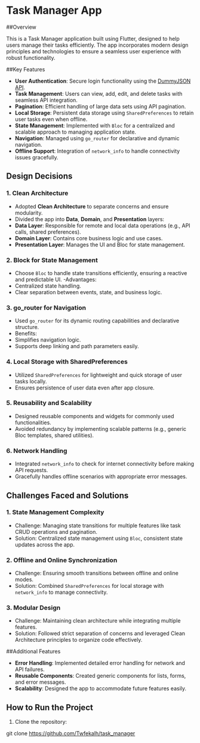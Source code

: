 # Task Manager App

##Overview

This is a Task Manager application built using Flutter, designed to help users manage their tasks efficiently. The app incorporates modern design principles and technologies to ensure a seamless user experience with robust functionality.

##Key Features

- **User Authentication**: Secure login functionality using the [DummyJSON API](https://dummyjson.com/docs/auth).
- **Task Management**: Users can view, add, edit, and delete tasks with seamless API integration.
- **Pagination**: Efficient handling of large data sets using API pagination.
- **Local Storage**: Persistent data storage using `SharedPreferences` to retain user tasks even when offline.
- **State Management**: Implemented with `Bloc` for a centralized and scalable approach to managing application state.
- **Navigation**: Managed using `go_router` for declarative and dynamic navigation.
- **Offline Support**: Integration of `network_info` to handle connectivity issues gracefully.



## Design Decisions

### **1. Clean Architecture**
- Adopted **Clean Architecture** to separate concerns and ensure modularity.
- Divided the app into **Data**, **Domain**, and **Presentation** layers:
 - **Data Layer**: Responsible for remote and local data operations (e.g., API calls, shared preferences).
 - **Domain Layer**: Contains core business logic and use cases.
 - **Presentation Layer**: Manages the UI and Bloc for state management.

### **2. Block for State Management**
- Choose `Bloc` to handle state transitions efficiently, ensuring a reactive and predictable UI.
-Advantages:
 - Centralized state handling.
 - Clear separation between events, state, and business logic.

### **3. go_router for Navigation**
- Used `go_router` for its dynamic routing capabilities and declarative structure.
- Benefits:
 - Simplifies navigation logic.
 - Supports deep linking and path parameters easily.

### **4. Local Storage with SharedPreferences**
- Utilized `SharedPreferences` for lightweight and quick storage of user tasks locally.
- Ensures persistence of user data even after app closure.

### **5. Reusability and Scalability**
- Designed reusable components and widgets for commonly used functionalities.
- Avoided redundancy by implementing scalable patterns (e.g., generic Bloc templates, shared utilities).

### **6. Network Handling**
- Integrated `network_info` to check for internet connectivity before making API requests.
- Gracefully handles offline scenarios with appropriate error messages.


## Challenges Faced and Solutions

### **1. State Management Complexity**
- Challenge: Managing state transitions for multiple features like task CRUD operations and pagination.
- Solution: Centralized state management using `Bloc`, consistent state updates across the app.

### **2. Offline and Online Synchronization**
- Challenge: Ensuring smooth transitions between offline and online modes.
- Solution: Combined `SharedPreferences` for local storage with `network_info` to manage connectivity.

### **3. Modular Design**
- Challenge: Maintaining clean architecture while integrating multiple features.
- Solution: Followed strict separation of concerns and leveraged Clean Architecture principles to organize code effectively.



##Additional Features

- **Error Handling**: Implemented detailed error handling for network and API failures.
- **Reusable Components**: Created generic components for lists, forms, and error messages.
- **Scalability**: Designed the app to accommodate future features easily.


## How to Run the Project

1. Clone the repository:

 git clone https://github.com/Twfekalh/task_manager